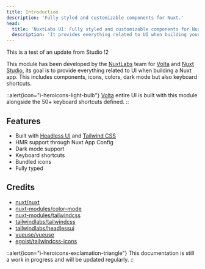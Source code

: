 ```yaml
---
title: Introduction
description: 'Fully styled and customizable components for Nuxt.'
head:
  title: 'NuxtLabs UI: Fully styled and customizable components for Nuxt'
  description: 'It provides everything related to UI when building your Nuxt app. This includes components, icons, colors, dark mode but also keyboard shortcuts. Built with Headless UI and Tailwind CSS, published under MIT License.'
---
```


This is a test of an update from Studio !2

This module has been developed by the [NuxtLabs](https://nuxtlabs.com/) team for [Volta](https://volta.net) and [Nuxt Studio](https://nuxt.studio/), its goal is to provide everything related to UI when building a Nuxt app. This includes components, icons, colors, dark mode but also keyboard shortcuts.

::alert{icon="i-heroicons-light-bulb"}
[Volta](https://volta.net/) entire UI is built with this module alongside the 50+ keyboard shortcuts defined.
::

## Features

- Built with [Headless UI](https://headlessui.dev/) and [Tailwind CSS](https://tailwindcss.com/)
- HMR support through Nuxt App Config
- Dark mode support
- Keyboard shortcuts
- Bundled icons
- Fully typed

## Credits

- [nuxt/nuxt](https://github.com/nuxt/nuxt)
- [nuxt-modules/color-mode](https://github.com/nuxt-modules/color-mode)
- [nuxt-modules/tailwindcss](https://github.com/nuxt-modules/tailwindcss)
- [tailwindlabs/tailwindcss](https://github.com/tailwindlabs/tailwindcss)
- [tailwindlabs/headlessui](https://github.com/tailwindlabs/headlessui)
- [vueuse/vueuse](https://github.com/vueuse/vueuse)
- [egoist/tailwindcss-icons](https://github.com/egoist/tailwindcss-icons)

::alert{icon="i-heroicons-exclamation-triangle"}
This documentation is still a work in progress and will be updated regularly.
::
